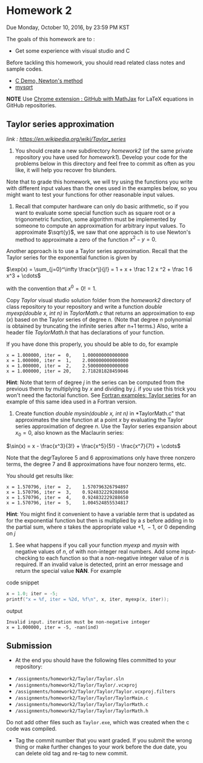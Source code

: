 # Homework 2
Due Monday, October 10, 2016, by 23:59 PM KST

The goals of this homework are to :
- Get some experience with visual studio and C

Before tackling this homework, you should read related class notes and sample codes.
- [C Demo, Newton's method](slides/ec_siip_04.pdf)
- [mysqrt](codes\mysqrt)

**NOTE** Use [Chrome extension : GitHub with MathJax](https://chrome.google.com/webstore/detail/github-with-mathjax/ioemnmodlmafdkllaclgeombjnmnbima) for LaTeX equations in GitHub repositories. 

## Taylor series approximation
*link : https://en.wikipedia.org/wiki/Taylor_series*
 1. You should create a new subdirectory *homework2* (of the same private repository you have used for *homework1*). Develop your code for the problems below in this directory and feel free to commit as often as you like, it will help you recover fro blunders.

 Note that to grade this homework, we will try using the functions you write with different input values than the ones used in the examples below, so you might want to test your functions for other reasonable input values.

 1. Recall that computer hardware can only do basic arithmetic, so if you want to evaluate some special function such as square root or a trigonometric function, some algorithm must be implemented by someone to compute an approximation for arbitrary input values. To approximate $\sqrt{y}$, we saw that one approach is to use Newton's method to approximate a zero of the function $x^2 - y = 0$.

 Another approach is to use a Taylor series approximation. Recall that the Taylor series for the exponential function is given by

 $\exp(x) = \sum_{j=0}^\infty \frac{x^j}{j!} = 1 + x + \frac 1 2 x ^2 + \frac 1 6 x^3 + \cdots$

 with the convention that $x^0 = 0!  = 1$.

 Copy *Taylor* visual studio solution folder from the *homework2* directory of class repository to your repository and write a function *double myexp(double x, int n)* in *TaylorMath.c* that returns an approximation to $\exp(x)$ based on the Taylor series of degree *n*. (Note that degree *n* polynomial is obtained by truncating the infinite series after n+1 terms.) Also, write a header file *TaylorMath.h* that has declarations of your function.

 If you have done this properly, you should be able to do, for example
 ```
 x = 1.000000, iter =  0,    1.000000000000000
 x = 1.000000, iter =  1,    2.000000000000000
 x = 1.000000, iter =  2,    2.500000000000000
 x = 1.000000, iter = 20,    2.718281828459046
 ```

 **Hint**: Note that term of degree *j* in the series can be computed from the previous therm by multiplying by *x* and dividing by *j*. if you use this trick you won't need the factorial function. See [Fortran examples: Taylor series](http://faculty.washington.edu/rjl/classes/am583s2014/notes/fortran_taylor.html#fortran-taylor) for an example of this same idea used in a Fortran version.

 1. Create function *double mysin(double x, int n)* in *TaylorMath.c" that approximates the sine function at a point *x* by evaluating the Taylor series approximation of degree *n*. Use the Taylor series expansion about $x_0=0$, also known as the Maclaurin series:

 $\sin(x) = x - \frac{x^3}{3!} + \frac{x^5}{5!} - \frac{x^7}{7!} + \cdots$
 
 Note that the degrTayloree 5 and 6 approximations only have three nonzero terms, the degree 7 and 8 approximations have four nonzero terms, etc.

 You should get results like:
 ```
 x = 1.570796, iter =  2,    1.570796326794897
 x = 1.570796, iter =  3,    0.924832229288650
 x = 1.570796, iter =  4,    0.924832229288650
 x = 1.570796, iter =  5,    1.004524855534817
 ```

 **Hint**: You might find it convenient to have a variable *term* that is updated as for the exponential function but then is multiplied by a *s* before adding in to the partial sum, where *s* takes the appropriate value $+1,~-1,$ or 0 depending on *j*

 1. See what happens if you call your function *myexp* and *mysin* with negative values of *n*, of with non-integer real numbers. Add some input-checking to each function so that a non-negative integer value of *n* is required. If an invalid value is detected, print an error message and return the special value **NAN**. For example

 code snippet
 ```c
 x = 1.0; iter = -5;
 printf("x = %f, iter = %2d, %f\n", x, iter, myexp(x, iter));
 ```

 output
 ```
 Invalid input. iteration must be non-negative integer
 x = 1.000000, iter = -5, -nan(ind)
 ``` 

## Submission
 - At the end you should have the following files committed to your repository:
  * `/assignments/homework2/Taylor/Taylor.sln`
  * `/assignments/homework2/Taylor/Taylor/.vcxproj`
  * `/assignments/homework2/Taylor/Taylor/Taylor.vcxproj.filters`
  * `/assignments/homework2/Taylor/Taylor/TaylorMain.c`
  * `/assignments/homework2/Taylor/Taylor/TaylorMath.c`
  * `/assignments/homework2/Taylor/Taylor/TaylorMath.h`

 
 Do not add other files such as `Taylor.exe`, which was created when the c code was compiled.

 - Tag the commit number that you want graded. If you submit the wrong thing or make further changes to your work before the due date, you can delete old tag and re-tag to new commit.

